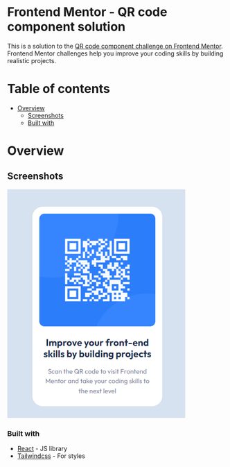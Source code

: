 # Frontend Mentor - QR code component solution

This is a solution to the [QR code component challenge on Frontend Mentor](https://www.frontendmentor.io/challenges/qr-code-component-iux_sIO_H). Frontend Mentor challenges help you improve your coding skills by building realistic projects.

# Table of contents

- [Overview](#overview)
  - [Screenshots](#screenshots)
  - [Built with](#built-with)

# Overview

## Screenshots

![](/src/assets/screen1.png)

### Built with

- [React](https://reactjs.org/) - JS library
- [Tailwindcss](https://tailwindcss.com/) - For styles

